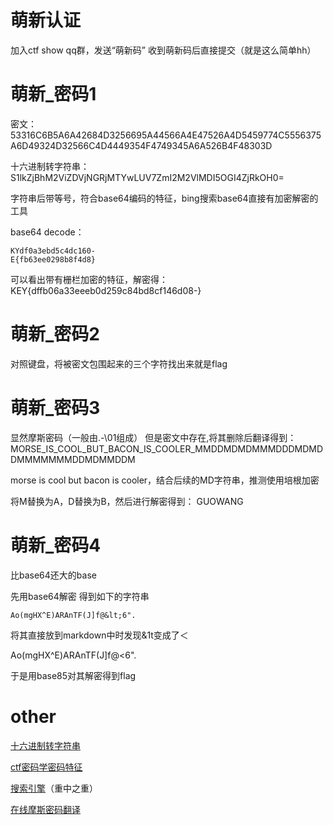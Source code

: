 
# 萌新认证
加入ctf show qq群，发送“萌新码”
收到萌新码后直接提交（就是这么简单hh）
# 萌新_密码1


密文：53316C6B5A6A42684D3256695A44566A4E47526A4D5459774C5556375A6D49324D32566C4D4449354F4749345A6A526B4F48303D

十六进制转字符串：S1lkZjBhM2ViZDVjNGRjMTYwLUV7ZmI2M2VlMDI5OGI4ZjRkOH0=

字符串后带等号，符合base64编码的特征，bing搜索base64直接有加密解密的工具

base64 decode：
```
KYdf0a3ebd5c4dc160-
E{fb63ee0298b8f4d8}
```
可以看出带有栅栏加密的特征，解密得：KEY{dffb06a33eeeb0d259c84bd8cf146d08-}

# 萌新_密码2
对照键盘，将被密文包围起来的三个字符找出来就是flag

# 萌新_密码3
显然摩斯密码（一般由.-\01组成）
但是密文中存在\,将其删除后翻译得到：
MORSE_IS_COOL_BUT_BACON_IS_COOLER_MMDDMDMDMMMDDDMDMDDMMMMMMMDDMDMMDDM

morse is cool but bacon is cooler，结合后续的MD字符串，推测使用培根加密

将M替换为A，D替换为B，然后进行解密得到： GUOWANG

# 萌新_密码4
比base64还大的base

先用base64解密
得到如下的字符串
```
Ao(mgHX^E)ARAnTF(J]f@&lt;6".
```
将其直接放到markdown中时发现&1t变成了＜

Ao(mgHX^E)ARAnTF(J]f@&lt;6".

于是用base85对其解密得到flag




# other
[十六进制转字符串](https://lzltool.cn/Toolkit/ConvertStringToHexadecimal)

[ctf密码学密码特征](https://blog.csdn.net/YUK_103/article/details/102561100)

[搜索引擎](https://www.bing.com/)（重中之重）

[在线摩斯密码翻译](https://www.lddgo.net/encrypt/morse)